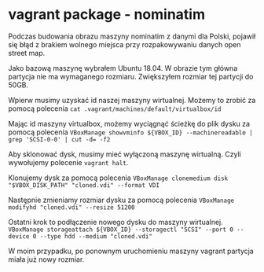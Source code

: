 # vagrant package - nominatim

Podczas budowania obrazu maszyny nominatim z danymi dla Polski, pojawił się błąd z brakiem wolnego miejsca przy rozpakowywaniu danych open street map.

Jako bazową maszynę wybrałem Ubuntu 18.04. W obrazie tym główna partycja nie ma wymaganego rozmiaru. Zwiększyłem rozmiar tej partycji do 50GB.

Wpierw musimy uzyskać id naszej maszyny wirtualnej.
Możemy to zrobić za pomocą polecenia `cat .vagrant/machines/default/virtualbox/id`

Mając id maszyny virtualbox, możemy wyciągnąć ścieżkę do plik dysku za pomocą polecenia  `VBoxManage showvminfo ${VBOX_ID} --machinereadable | grep 'SCSI-0-0' | cut -d= -f2`

Aby sklonować dysk, musimy mieć wyłączoną maszynę wirtualną. Czyli wywołujemy polecenie `vagrant halt`.

Klonujemy dysk za pomocą polecenia
`VBoxManage clonemedium disk "$VBOX_DISK_PATH" "cloned.vdi" --format VDI`

Następnie zmieniamy rozmiar dysku za pomocą polecenia
`VBoxManage modifyhd "cloned.vdi" --resize 51200`


Ostatni krok to podłączenie nowego dysku do maszyny wirtualnej.
`VBoxManage storageattach ${VBOX_ID} --storagectl "SCSI" --port 0 --device 0 --type hdd --medium "cloned.vdi"`


W moim przypadku, po ponownym uruchomieniu maszyny vagrant partycja miała już nowy rozmiar.
